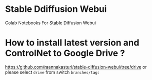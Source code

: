# Stable Ddiffusion Webui
Colab Notebooks For Stable Diffusion Webui

# How to install latest version and ControlNet to Google Drive ?
https://github.com/raannakasturi/stable-diffusion-webui/tree/drive
or please select `drive` from switch `branches/tags`
